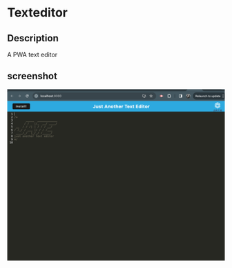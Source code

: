# Texteditor

## Description 
A PWA text editor 

## screenshot
![PWA TEXT EDITOR](Assets/screenshot.png)